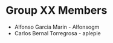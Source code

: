 Group XX Members
================

* Alfonso Garcia Marin - Alfonsogm
* Carlos Bernal Torregrosa - aplepie
